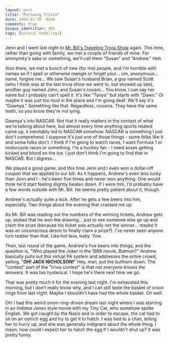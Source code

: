 ```yaml
---
layout: post
title: "Pursuing Trivia"
date: 2004-01-30 -0800
comments: true
disqus_identifier: 485
tags: [General Ramblings]
---
```

Jenn and I went last night to [Mr. Bill's Traveling Trivia
Show](http://www.mrbillstrivia.com/) again. This time, rather than going
with family, we met a couple of friends of mine. For anonymity's sake or
something, we'll call them "Susan" and "Andrew." Heh.

 Also there, we met a bunch of new (for me) people, and I'm horrible
with names so if I spell or otherwise mangle or forget your... um,
anonymous... name, forgive me... We saw Susan's husband Brian, a guy
named Scott (who I think was at the last trivia show we went to, but
showed up late), another guy named John, and Susan's cousin... You know,
I can say her name but I probably can't spell it. It's like "Tanya" but
starts with "Dawn." Or maybe it was just too loud in the place and I'm
going deaf. We'll say it's "Dawnya." Something like that. Regardless,
cousins. They have the same teeth, so you know they're not lying.

 Dawnya's into NASCAR. Not that it really matters in the context of what
we're talking about here, but almost every time anything sports related
came up, it inevitably led to NASCAR somehow. NASCAR is something I just
don't comprehend. I suppose it's just one of those things - some folks
like it and some folks don't. I think if I'm going to watch races, I
want Formula 1 or motorcycle races or something. I'm a hockey fan - I
need asses getting kicked and blood on the ice. I just don't think I'm
going to find that in NASCAR. But I digress...

 We played a good game, and this time Jenn and I even won a dollar-off
coupon that we applied to our bill. As it happens, Andrew's even less
lucky than Jenn and I - he's been five times and never won anything. One
would think he'd start feeling slightly beaten down. If I were him, I'd
probably have a few words outside with Mr. Bill. He seems pretty patient
about it, though.

 Andrew's actually quite a kick. After he gets a few beers into him,
especially. Two things about the evening that cracked me up:

 As Mr. Bill was reading out the numbers of the winning tickets, Andrew
gets up, stoked that he won the drawing... just to see someone else go
up and claim the prize (because his ticket was actually not the
winner... maybe it was an unconscious desire to finally claim a prize?).
I've never seen anyone turn redder than that. Like hot lava, baby. Yow.

 Then, last round of the game, Andrew's five beers into things, and the
question is, "Who played the Joker in the 1989 movie, *Batman*?" Andrew
basically pulls out this virtual PA system and addresses the entire
crowd, yelling, "**OH! JACK NICHOLSON!**" Hey, man, put the bullhorn
down. The "contest" part of the "trivia contest" is that *not everyone
knows the answers*. It was too hysterical. I hope he's there next time
we go.

 That was pretty much it for the evening last night. I'm exhausted this
morning, but I don't really know why, and I can still taste the basket
of onion rings from last night. Maybe I shouldn't have had the whole
basket. Oh well.

 Oh! I had this weird onion-ring-driven dream last night where I was
starring in an *Indiana Jones* style movie with my Tiny Cat, who somehow
spoke English. We got caught by the Nazis and in order to escape, the
cat had to sit on an ostrich egg and try to get it to hatch. I was tied
to a chair, telling her to hurry up, and she was generally indignant
about the whole thing. I mean, how could I expect her to hatch the egg
if I wouldn't shut up? It was pretty funny.
